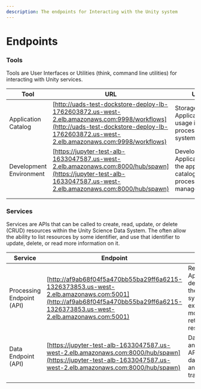 ```yaml
---
description: The endpoints for Interacting with the Unity system
---
```


# Endpoints

### Tools

Tools are User Interfaces or Utilities (think, command line utilities) for interacting with Unity services.&#x20;

| Tool                    | URL                                                                                                                                                                                      | Usage                                                                                     | Tutorial                                                                           |
| ----------------------- | ---------------------------------------------------------------------------------------------------------------------------------------------------------------------------------------- | ----------------------------------------------------------------------------------------- | ---------------------------------------------------------------------------------- |
| Application Catalog     | [http://uads-test-dockstore-deploy-lb-1762603872.us-west-2.elb.amazonaws.com:9998/workflows](http://uads-test-dockstore-deploy-lb-1762603872.us-west-2.elb.amazonaws.com:9998/workflows) | Storage of Applications for usage in the processing system.                               | TBD                                                                                |
| Development Environment | [https://jupyter-test-alb-1633047587.us-west-2.elb.amazonaws.com:8000/hub/spawn](https://jupyter-test-alb-1633047587.us-west-2.elb.amazonaws.com:8000/hub/spawn)                         | Develop Applications for the application catalog. low-level process/execution management. | <p><a href="https://jupyter.org/try-jupyter/lab/">Jupyter-Lab Tutorial<br></a></p> |
|                         |                                                                                                                                                                                          |                                                                                           |                                                                                    |
|                         |                                                                                                                                                                                          |                                                                                           |                                                                                    |

### Services

Services are APIs that can be called to create, read, update, or delete (CRUD) resources within the Unity Science Data System. The often allow the ability to list resources by some identifier, and use that identifier to update, delete, or read more information on it.

| Service                   | Endpoint                                                                                                                                                                   | Usage                                                                                               | Tutorial |
| ------------------------- | -------------------------------------------------------------------------------------------------------------------------------------------------------------------------- | --------------------------------------------------------------------------------------------------- | -------- |
| Processing Endpoint (API) | [http://af9ab68f04f5a470bb55ba29ff6a6215-1326373853.us-west-2.elb.amazonaws.com:5001](http://af9ab68f04f5a470bb55ba29ff6a6215-1326373853.us-west-2.elb.amazonaws.com:5001) | Request Application deployment to the processing system, execute, monitor and retrieve job results. | TBD      |
| Data Endpoint (API)       | [https://jupyter-test-alb-1633047587.us-west-2.elb.amazonaws.com:8000/hub/spawn](https://jupyter-test-alb-1633047587.us-west-2.elb.amazonaws.com:8000/hub/spawn)           | Data Access and Processing API for finding data of interest and requesting transformations          | TBD      |
|                           |                                                                                                                                                                            |                                                                                                     |          |
